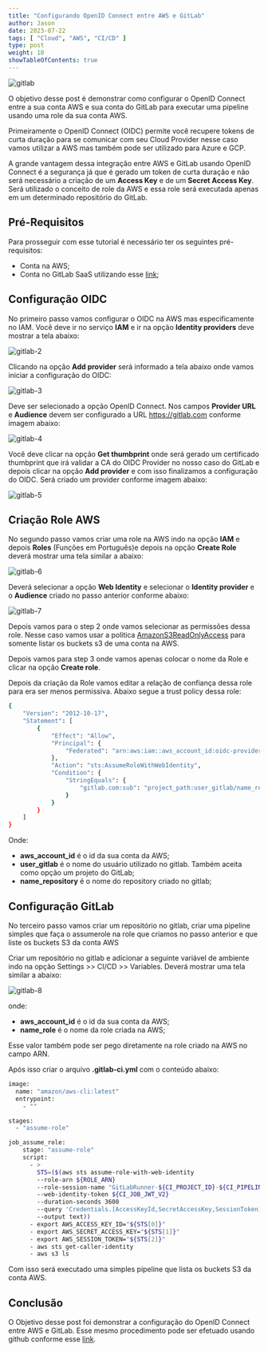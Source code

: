 ```yaml
---
title: "Configurando OpenID Connect entre AWS e GitLab"
author: Jason
date: 2023-07-22
tags: [ "Cloud", "AWS", "CI/CD" ]
type: post
weight: 10
showTableOfContents: true
---
```


![gitlab](/images/gitlab.jpg)

O objetivo desse post é demonstrar como configurar o OpenID Connect
entre a sua conta AWS e sua conta do GitLab para executar uma pipeline
usando uma role da sua conta AWS.

Primeiramente o OpenID Connect (OIDC) permite você recupere tokens de
curta duração para se comunicar com seu Cloud Provider nesse caso vamos
utilizar a AWS mas também pode ser utilizado para Azure e GCP.

A grande vantagem dessa integração entre AWS e GitLab usando OpenID
Connect é a segurança já que é gerado um token de curta duração e não
será necessário a criação de um **Access Key** e de um **Secret Access
Key**. Será utilizado o conceito de role da AWS e essa role será
executada apenas em um determinado repositório do GitLab.

## Pré-Requisitos

Para prosseguir com esse tutorial é necessário ter os seguintes
pré-requisitos:

-   Conta na AWS;
-   Conta no GitLab SaaS utilizando esse
    [link](https://about.gitlab.com/);

## Configuração OIDC

No primeiro passo vamos configurar o OIDC na AWS mas especificamente no
IAM. Você deve ir no serviço **IAM** e ir na opção **Identity
providers** deve mostrar a tela abaixo:

![gitlab-2](/images/gitlab-2.jpg)

Clicando na opção **Add provider** será informado a tela abaixo onde
vamos iniciar a configuração do OIDC:

![gitlab-3](/images/gitlab-3.jpg)

Deve ser selecionado a opção OpenID Connect. Nos campos **Provider URL**
e **Audience** devem ser configurado a URL <https://gitlab.com> conforme
imagem abaixo:

![gitlab-4](/images/gitlab-4.jpg)

Você deve clicar na opção **Get thumbprint** onde será gerado um
certificado thumbprint que irá validar a CA do OIDC Provider no nosso
caso do GitLab e depois clicar na opção **Add provider** e com isso
finalizamos a configuração do OIDC. Será criado um provider conforme
imagem abaixo:

![gitlab-5](/images/gitlab-5.jpg)

## Criação Role AWS

No segundo passo vamos criar uma role na AWS indo na opção **IAM** e
depois **Roles** (Funções em Português)e depois na opção **Create Role**
deverá mostrar uma tela similar a abaixo:

![gitlab-6](/images/gitlab-6.jpg)

Deverá selecionar a opção **Web Identity** e selecionar o **Identity
provider** e o **Audience** criado no passo anterior conforme abaixo:

![gitlab-7](/images/gitlab-7.jpg)

Depois vamos para o step 2 onde vamos selecionar as permissões dessa
role. Nesse caso vamos usar a politica
[AmazonS3ReadOnlyAccess](https://us-east-1.console.aws.amazon.com/iam/home#/policies/arn:aws:iam::aws:policy/AmazonS3ReadOnlyAccess) para somente listar os buckets s3 de uma conta na AWS.

Depois vamos para step 3 onde vamos apenas colocar o nome da Role e
clicar na opção **Create role**.

Depois da criação da Role vamos editar a relação de confiança dessa role
para era ser menos permissiva. Abaixo segue a trust policy dessa role:

``` bash
{
    "Version": "2012-10-17",
    "Statement": [
        {
            "Effect": "Allow",
            "Principal": {
                "Federated": "arn:aws:iam::aws_account_id:oidc-provider/gitlab.com"
            },
            "Action": "sts:AssumeRoleWithWebIdentity",
            "Condition": {
                "StringEquals": {
                    "gitlab.com:sub": "project_path:user_gitlab/name_repository:ref_type:branch:ref:main"
                }
            }
        }
    ]
}
```

Onde:

-   **aws_account_id** é o id da sua conta da AWS;
-   **user_gitlab** é o nome do usuário utilizado no gitlab. Também
    aceita como opção um projeto do GitLab;
-   **name_repository** é o nome do repository criado no gitlab;

## Configuração GitLab

No terceiro passo vamos criar um repositório no gitlab, criar uma
pipeline simples que faça o assumerole na role que criamos no passo
anterior e que liste os buckets S3 da conta AWS

Criar um repositório no gitlab e adicionar a seguinte variável de
ambiente indo na opção Settings \>\> CI/CD \>\> Variables. Deverá
mostrar uma tela similar a abaixo:

![gitlab-8](/images/gitlab-8.jpg)

onde:

-   **aws_account_id** é o id da sua conta da AWS;
-   **name_role** é o nome da role criada na AWS;

Esse valor também pode ser pego diretamente na role criado na AWS no
campo ARN.

Após isso criar o arquivo **.gitlab-ci.yml** com o conteúdo abaixo:

``` bash
image:
  name: "amazon/aws-cli:latest"
  entrypoint:
    - ""

stages:
  - "assume-role"

job_assume_role:
    stage: "assume-role"
    script: 
      - >
        STS=($(aws sts assume-role-with-web-identity
        --role-arn ${ROLE_ARN}
        --role-session-name "GitLabRunner-${CI_PROJECT_ID}-${CI_PIPELINE_ID}"
        --web-identity-token ${CI_JOB_JWT_V2}
        --duration-seconds 3600
        --query 'Credentials.[AccessKeyId,SecretAccessKey,SessionToken]'
        --output text))
      - export AWS_ACCESS_KEY_ID="${STS[0]}"
      - export AWS_SECRET_ACCESS_KEY="${STS[1]}"
      - export AWS_SESSION_TOKEN="${STS[2]}"
      - aws sts get-caller-identity
      - aws s3 ls
```

Com isso será executado uma simples pipeline que lista os buckets S3 da
conta AWS.

## Conclusão

O Objetivo desse post foi demonstrar a configuração do OpenID Connect
entre AWS e GitLab. Esse mesmo procedimento pode ser efetuado usando
github conforme esse
[link](https://docs.github.com/en/actions/deployment/security-hardening-your-deployments/configuring-openid-connect-in-amazon-web-services).

